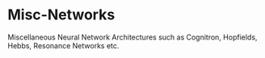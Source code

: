 # Misc-Networks
Miscellaneous Neural Network Architectures such as Cognitron, Hopfields, Hebbs, Resonance Networks etc.
